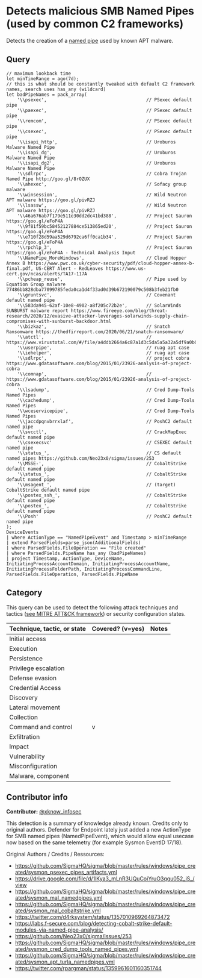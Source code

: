 # Detects malicious SMB Named Pipes (used by common C2 frameworks)

Detects the creation of a [named pipe](https://docs.microsoft.com/en-US/openspecs/windows_protocols/ms-wpo/4de75e21-36fd-440a-859b-75accc74487c) used by known APT malware.

## Query

```Kusto
// maximum lookback time
let minTimeRange = ago(7d);
// this is what should be constantly tweaked with default C2 framework names, search uses has_any (wildcard)
let badPipeNames = pack_array(
    '\\psexec',                                     // PSexec default pipe
    '\\paexec',                                     // PSexec default pipe
    '\\remcom',                                     // PSexec default pipe
    '\\csexec',                                     // PSexec default pipe
    '\\isapi_http',                                 // Uroburos Malware Named Pipe
    '\\isapi_dg',                                   // Uroburos Malware Named Pipe
    '\\isapi_dg2',                                  // Uroburos Malware Named Pipe
    '\\sdlrpc',                                     // Cobra Trojan Named Pipe http://goo.gl/8rOZUX
    '\\ahexec',                                     // Sofacy group malware
    '\\winsession',                                 // Wild Neutron APT malware https://goo.gl/pivRZJ
    '\\lsassw',                                     // Wild Neutron APT malware https://goo.gl/pivRZJ
    '\\46a676ab7f179e511e30dd2dc41bd388',           // Project Sauron https://goo.gl/eFoP4A
    '\\9f81f59bc58452127884ce513865ed20',           // Project Sauron https://goo.gl/eFoP4A
    '\\e710f28d59aa529d6792ca6ff0ca1b34',           // Project Sauron https://goo.gl/eFoP4A
    '\\rpchlp_3',                                   // Project Sauron https://goo.gl/eFoP4A - Technical Analysis Input
    '\\NamePipe_MoreWindows',                       // Cloud Hopper Annex B https://www.pwc.co.uk/cyber-security/pdf/cloud-hopper-annex-b-final.pdf, US-CERT Alert - RedLeaves https://www.us-cert.gov/ncas/alerts/TA17-117A
    '\\pcheap_reuse',                               // Pipe used by Equation Group malware 77486bb828dba77099785feda0ca1d4f33ad0d39b672190079c508b3feb21fb0
    '\\gruntsvc',                                   // Covenant default named pipe
    '\\583da945-62af-10e8-4902-a8f205c72b2e',       // SolarWinds SUNBURST malware report https://www.fireeye.com/blog/threat-research/2020/12/evasive-attacker-leverages-solarwinds-supply-chain-compromises-with-sunburst-backdoor.html
    '\\bizkaz',                                     // Snatch Ransomware https://thedfirreport.com/2020/06/21/snatch-ransomware/
    '\\atctl',                                      // https://www.virustotal.com/#/file/a4ddb2664a6c87a1d3c5da5a5a32a5df9a0b0c8f2e951811bd1ec1d44d42ccf1/detection
    '\\userpipe',                                   // ruag apt case
    '\\iehelper',                                   // ruag apt case
    '\\sdlrpc',                                     // project cobra https://www.gdatasoftware.com/blog/2015/01/23926-analysis-of-project-cobra
    '\\comnap',                                     // https://www.gdatasoftware.com/blog/2015/01/23926-analysis-of-project-cobra
    '\\lsadump',                                    // Cred Dump-Tools Named Pipes
    '\\cachedump',                                  // Cred Dump-Tools Named Pipes
    '\\wceservicepipe',                             // Cred Dump-Tools Named Pipes
    '\\jaccdpqnvbrrxlaf',                           // PoshC2 default named pipe
    '\\svcctl',                                     // CrackMapExec default named pipe
    '\\csexecsvc'                                   // CSEXEC default named pipe
    '\\status_',                                    // CS default named pipes https://github.com/Neo23x0/sigma/issues/253
    '\\MSSE-',                                      // CobaltStrike default named pipe
    '\\status_',                                    // CobaltStrike default named pipe
    '\\msagent_',                                   // (target) CobaltStrike default named pipe
    '\\postex_ssh_',                                // CobaltStrike default named pipe
    '\\postex_',                                    // CobaltStrike default named pipe
    '\\Posh'                                        // PoshC2 default named pipe
);
DeviceEvents
| where ActionType == "NamedPipeEvent" and Timestamp > minTimeRange
| extend ParsedFields=parse_json(AdditionalFields)
| where ParsedFields.FileOperation == "File created"
| where ParsedFields.PipeName has_any (badPipeNames)
| project Timestamp, ActionType, DeviceName, InitiatingProcessAccountDomain, InitiatingProcessAccountName, InitiatingProcessFolderPath, InitiatingProcessCommandLine, ParsedFields.FileOperation, ParsedFields.PipeName
```

## Category

This query can be used to detect the following attack techniques and tactics ([see MITRE ATT&CK framework](https://attack.mitre.org/)) or security configuration states.

| Technique, tactic, or state | Covered? (v=yes) | Notes |
|------------------------|----------|-------|
| Initial access |  |  |
| Execution |  |  |
| Persistence |  |  |
| Privilege escalation |  |  |
| Defense evasion |  |  |
| Credential Access |  |  |
| Discovery |  |  |
| Lateral movement |  |  |
| Collection |  |  |
| Command and control | v |  |
| Exfiltration |  |  |
| Impact |  |  |
| Vulnerability |  |  |
| Misconfiguration |  |  |
| Malware, component |  |  |

## Contributor info

**Contributor:** [@xknow_infosec](https://twitter.com/xknow_infosec)

This detection is a summary of knowledge already known. Credits only to original authors. Defender for Endpoint lately just added a new ActionType for SMB named pipes (NamedPipeEvent), which would allow equal usecase now based on the same telemetry (for example Sysmon EventID 17/18).

Original Authors / Credits / Ressources:
* https://github.com/SigmaHQ/sigma/blob/master/rules/windows/pipe_created/sysmon_psexec_pipes_artifacts.yml
* https://drive.google.com/file/d/1lKya3_mLnR3UQuCoiYruO3qgu052_iS_/view
* https://github.com/SigmaHQ/sigma/blob/master/rules/windows/pipe_created/sysmon_mal_namedpipes.yml
* https://github.com/SigmaHQ/sigma/blob/master/rules/windows/pipe_created/sysmon_mal_cobaltstrike.yml
* https://twitter.com/d4rksystem/status/1357010969264873472
* https://labs.f-secure.com/blog/detecting-cobalt-strike-default-modules-via-named-pipe-analysis/
* https://github.com/Neo23x0/sigma/issues/253
* https://github.com/SigmaHQ/sigma/blob/master/rules/windows/pipe_created/sysmon_cred_dump_tools_named_pipes.yml
* https://github.com/SigmaHQ/sigma/blob/master/rules/windows/pipe_created/sysmon_apt_turla_namedpipes.yml
* https://twitter.com/rpargman/status/1359961601160351744
